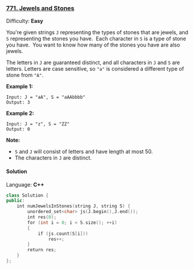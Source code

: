 ### [771\. Jewels and Stones](https://leetcode.com/problems/jewels-and-stones/)

Difficulty: **Easy**


You're given strings `J` representing the types of stones that are jewels, and `S` representing the stones you have.  Each character in `S` is a type of stone you have.  You want to know how many of the stones you have are also jewels.

The letters in `J` are guaranteed distinct, and all characters in `J` and `S` are letters. Letters are case sensitive, so `"a"` is considered a different type of stone from `"A"`.

**Example 1:**

```
Input: J = "aA", S = "aAAbbbb"
Output: 3
```

**Example 2:**

```
Input: J = "z", S = "ZZ"
Output: 0
```

**Note:**

*   `S` and `J` will consist of letters and have length at most 50.
*   The characters in `J` are distinct.


#### Solution

Language: **C++**

```c++
class Solution {
public:
    int numJewelsInStones(string J, string S) {
        unordered_set<char> js(J.begin(),J.end());
        int res(0);
        for (int i = 0; i < S.size(); ++i)
        {
            if (js.count(S[i]))
                res++;
        }
        return res;
    }
};
```
